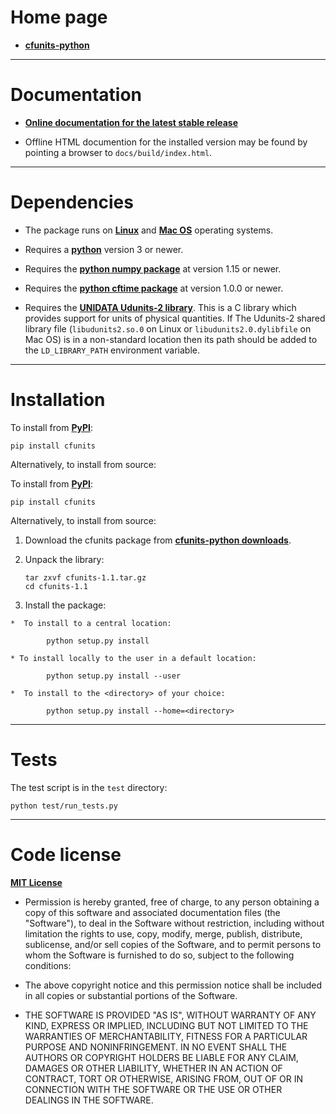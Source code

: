 Home page
=========

* [**cfunits-python**](https://bitbucket.org/cfpython/cfunits-python
  "cfunits-python home page")

----------------------------------------------------------------------

Documentation
=============

* [**Online documentation for the latest stable
  release**](http://pythonhosted.org/cfunits "cfunits documentation")

* Offline HTML documention for the installed version may be found by
  pointing a browser to ``docs/build/index.html``.


----------------------------------------------------------------------

Dependencies
============

* The package runs on [**Linux**](http://en.wikipedia.org/wiki/Linux)
  and [**Mac OS**](http://en.wikipedia.org/wiki/Mac_OS) operating
  systems.

* Requires a [**python**](http://www.python.org) version 3 or newer.
 
* Requires the [**python numpy
  package**](https://pypi.python.org/pypi/numpy) at version 1.15 or
  newer.

* Requires the [**python cftime
  package**](https://pypi.python.org/pypi/cftime) at version 1.0.0 or
  newer.

* Requires the [**UNIDATA Udunits-2
  library**](http://www.unidata.ucar.edu/software/udunits). This is a
  C library which provides support for units of physical
  quantities. If The Udunits-2 shared library file
  (``libudunits2.so.0`` on Linux or ``libudunits2.0.dylibfile`` on Mac
  OS) is in a non-standard location then its path should be added to
  the ``LD_LIBRARY_PATH`` environment variable.

----------------------------------------------------------------------

Installation
============

To install from [**PyPI**](https://pypi.python.org/pypi/cfunits):

    pip install cfunits

Alternatively, to install from source:

To install from [**PyPI**](https://pypi.python.org/pypi/cfunits):

    pip install cfunits

Alternatively, to install from source:

1.  Download the cfunits package from [**cfunits-python
    downloads**](https://bitbucket.org/cfpython/cfunits-python/downloads).
   
2.  Unpack the library:
   
        tar zxvf cfunits-1.1.tar.gz
        cd cfunits-1.1
	  
3.   Install the package:
   
    *  To install to a central location:
     
            python setup.py install
       
    * To install locally to the user in a default location:
       
            python setup.py install --user
       
    *  To install to the <directory> of your choice:
       
            python setup.py install --home=<directory>

----------------------------------------------------------------------

Tests
=====

The test script is in the ``test`` directory:

    python test/run_tests.py


----------------------------------------------------------------------

Code license
============

[**MIT License**](http://opensource.org/licenses/mit-license.php)

  * Permission is hereby granted, free of charge, to any person
    obtaining a copy of this software and associated documentation
    files (the "Software"), to deal in the Software without
    restriction, including without limitation the rights to use, copy,
    modify, merge, publish, distribute, sublicense, and/or sell copies
    of the Software, and to permit persons to whom the Software is
    furnished to do so, subject to the following conditions:

  * The above copyright notice and this permission notice shall be
    included in all copies or substantial portions of the Software.

  * THE SOFTWARE IS PROVIDED "AS IS", WITHOUT WARRANTY OF ANY KIND,
    EXPRESS OR IMPLIED, INCLUDING BUT NOT LIMITED TO THE WARRANTIES OF
    MERCHANTABILITY, FITNESS FOR A PARTICULAR PURPOSE AND
    NONINFRINGEMENT. IN NO EVENT SHALL THE AUTHORS OR COPYRIGHT
    HOLDERS BE LIABLE FOR ANY CLAIM, DAMAGES OR OTHER LIABILITY,
    WHETHER IN AN ACTION OF CONTRACT, TORT OR OTHERWISE, ARISING FROM,
    OUT OF OR IN CONNECTION WITH THE SOFTWARE OR THE USE OR OTHER
    DEALINGS IN THE SOFTWARE.
